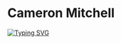 <!--
**cameronmitchell18/cameronmitchell18** is a ✨ _special_ ✨ repository because its `README.md` (this file) appears on your GitHub profile.

Here are some ideas to get you started:

- 🔭 I’m currently working on ...
- 🌱 I’m currently learning ...
- 👯 I’m looking to collaborate on ...
- 🤔 I’m looking for help with ...
- 💬 Ask me about ...
- 📫 How to reach me: ...
- 😄 Pronouns: ...
- ⚡ Fun fact: ...
-->

# Cameron Mitchell

[![Typing SVG](https://readme-typing-svg.demolab.com?font=Fira+Code&duration=3800&pause=500&color=ADF6FF&center=true&width=435&lines=Always+Learning;Always+Growing)](https://git.io/typing-svg)
